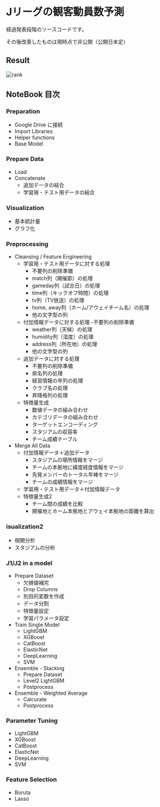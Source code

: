 # Jリーグの観客動員数予測

経過発表段階のソースコードです。

その後改善したものは現時点で非公開（公開日未定）

## Result

![rank](https://user-images.githubusercontent.com/73447865/134067951-85b3b19f-e327-4fdf-853a-00ee5bbbf7d1.png)

## NoteBook 目次

### Preparation
- Google Drive に接続
- Import Libraries
- Helper functions
- Base Model
### Prepare Data
- Load
- Concatenate
  - 追加データの結合
  - 学習用・テスト用データの結合
### Visualization
- 基本統計量
- グラフ化
### Preprocessing
- Cleansing / Feature Engineering
  - 学習用・テスト用データに対する処理
    - 不要列の削除準備
    - match列（開催節）の処理
    - gameday列（試合日）の処理
    - time列（キックオフ時間）の処理
    - tv列（TV放送）の処理
    - home, away列（ホーム/アウェイチーム名）の処理
    - 他の文字型の列
  - 付加情報データに対する処理
    -不要列の削除準備
    - weather列（天候）の処理
    - humidity列（湿度）の処理
    - address列（所在地）の処理
    - 他の文字型の列
  - 追加データに対する処理
    - 不要列の削除準備
    - 県名列の処理
    - 経営情報の年列の処理
    - クラブ名の処理
    - 昇降格列の処理
  - 特徴量生成
    - 数値データの組み合わせ
    - カテゴリデータの組み合わせ
    - ターゲットエンコーディング
    - スタジアムの収容率
    - チーム成績テーブル
- Merge All Data
  - 付加情報データ＋追加データ
    - スタジアムの場所情報をマージ
    - チームの本拠地に緯度経度情報をマージ
    - 先発メンバーのトータル年棒をマージ
    - チームの成績情報をマージ
  - 学習用・テスト用データ＋付加情報データ
  - 特徴量生成2
    - チーム間の成績を比較
    - 開催地とホーム本拠地とアウェイ本拠地の距離を算出
### isualization2
- 相関分析
- スタジアムの分析
### J1/J2 in a model
- Prepare Dataset
  - 欠損値補完
  - Drop Columns
  - 別目的変数を作成
  - データ分割
  - 特徴量設定
  - 学習パラメータ設定
- Train Single Model
  - LightGBM
  - XGBoost
  - CatBoost
  - ElasticNet
  - DeepLearning
  - SVM
- Ensemble - Stacking
  - Prepare Dataset
  - Level2 LightGBM
  - Postprocess
- Ensemble - Weighted Average
  - Calcurate
  - Postprocess
### Parameter Tuning
- LightGBM
- XGBoost
- CatBoost
- ElasticNet
- DeepLearning
- SVM
### Feature Selection
- Boruta
- Lasso
